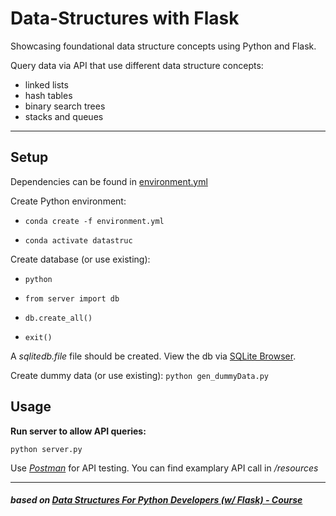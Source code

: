 # Data-Structures with Flask

Showcasing foundational data structure concepts using Python and Flask.

Query data via API that use different data structure concepts:

* linked lists
* hash tables
* binary search trees
* stacks and queues

---

## Setup

Dependencies can be found in [environment.yml](environment.yml)

Create Python environment:

* `conda create -f environment.yml`

* `conda activate datastruc`

Create database (or use existing):

* `python`

* `from server import db`

* `db.create_all()`

* `exit()`

A _sqlitedb.file_ file should be created. View the db via [SQLite Browser](https://sqlitebrowser.org/dl/).

Create dummy data (or use existing): `python gen_dummyData.py`

## Usage

**Run server to allow API queries:**

`python server.py`

Use _[Postman](https://www.postman.com/)_ for API testing. You can find examplary API call in _/resources_

---

##### _based on [Data Structures For Python Developers (w/ Flask) - Course](https://youtu.be/74NW-84BqbA)_